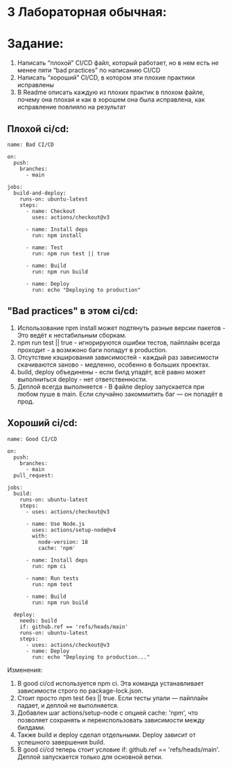 # 3 Лабораторная обычная:
# Задание:
1. Написать “плохой” CI/CD файл, который работает, но в нем есть не менее пяти “bad practices” по написанию CI/CD
2. Написать “хороший” CI/CD, в котором эти плохие практики исправлены
3. В Readme описать каждую из плохих практик в плохом файле, почему она плохая и как в хорошем она была исправлена, как исправление повлияло на результат
## Плохой ci/cd:
```
name: Bad CI/CD

on:
  push:
    branches:
      - main

jobs:
  build-and-deploy:
    runs-on: ubuntu-latest
    steps:
      - name: Checkout
        uses: actions/checkout@v3

      - name: Install deps
        run: npm install

      - name: Test
        run: npm run test || true

      - name: Build
        run: npm run build

      - name: Deploy
        run: echo "Deploying to production"
```
## "Bad practices" в этом ci/cd:
1. Использование npm install может подтянуть разные версии пакетов - Это ведёт к нестабильным сборкам.
2. npm run test || true - игнорируются ошибки тестов, пайплайн всегда проходит - а возмжоно баги попадут в production.
3. Отсутствие кэширования зависимостей - каждый раз зависимости скачиваются заново - медленно, особенно в больших проектах.
4. build, deploy объединены - если билд упадёт, всё равно может выполниться deploy - нет ответственности.
5. Деплой всегда выполняется - В файле deploy запускается при любом пуше в main. Если случайно закоммитить баг — он попадёт в прод.

## Хороший ci/cd:
```
name: Good CI/CD

on:
  push:
    branches:
      - main
  pull_request:

jobs:
  build:
    runs-on: ubuntu-latest
    steps:
      - uses: actions/checkout@v3

      - name: Use Node.js
        uses: actions/setup-node@v4
        with:
          node-version: 18
          cache: 'npm'

      - name: Install deps
        run: npm ci

      - name: Run tests
        run: npm test

      - name: Build
        run: npm run build

  deploy:
    needs: build
    if: github.ref == 'refs/heads/main'
    runs-on: ubuntu-latest
    steps:
      - uses: actions/checkout@v3
      - name: Deploy
        run: echo "Deploying to production..."
```

Изменения:
1. В good ci/cd используется npm ci. Эта команда устанавливает зависимости строго по package-lock.json.
2. Cтоит просто npm test без || true. Если тесты упали — пайплайн падает, и деплой не выполняется.
3. Добавлен шаг actions/setup-node с опцией cache: 'npm', что позволяет сохранять и переиспользовать зависимости между билдами.
4. Также build и deploy сделал отдельными. Deploy зависит от успешного завершения build.
5. В good ci/cd теперь стоит условие if: github.ref == 'refs/heads/main'. Деплой запускается только для основной ветки.



   
